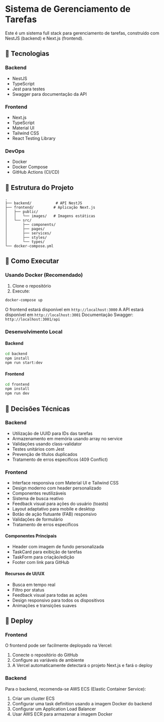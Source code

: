 # Sistema de Gerenciamento de Tarefas

Este é um sistema full stack para gerenciamento de tarefas, construído com NestJS (backend) e Next.js (frontend).

## 🚀 Tecnologias

### Backend
- NestJS
- TypeScript
- Jest para testes
- Swagger para documentação da API

### Frontend
- Next.js
- TypeScript
- Material UI
- Tailwind CSS
- React Testing Library

### DevOps
- Docker
- Docker Compose
- GitHub Actions (CI/CD)

## 📁 Estrutura do Projeto

```
.
├── backend/           # API NestJS
├── frontend/         # Aplicação Next.js
│   ├── public/      
│   │   └── images/   # Imagens estáticas
│   └── src/
│       ├── components/
│       ├── pages/
│       ├── services/
│       ├── styles/
│       └── types/
└── docker-compose.yml
```

## 🔧 Como Executar

### Usando Docker (Recomendado)

1. Clone o repositório
2. Execute:
```bash
docker-compose up
```

O frontend estará disponível em `http://localhost:3000`
A API estará disponível em `http://localhost:3001`
Documentação Swagger: `http://localhost:3001/api`

### Desenvolvimento Local

#### Backend
```bash
cd backend
npm install
npm run start:dev
```

#### Frontend
```bash
cd frontend
npm install
npm run dev
```

## 📝 Decisões Técnicas

### Backend
- Utilização de UUID para IDs das tarefas
- Armazenamento em memória usando array no service
- Validações usando class-validator
- Testes unitários com Jest
- Prevenção de títulos duplicados
- Tratamento de erros específicos (409 Conflict)

### Frontend
- Interface responsiva com Material UI e Tailwind CSS
- Design moderno com header personalizado
- Componentes reutilizáveis
- Sistema de busca reativo
- Feedback visual para ações do usuário (toasts)
- Layout adaptativo para mobile e desktop
- Botão de ação flutuante (FAB) responsivo
- Validações de formulário
- Tratamento de erros específicos

#### Componentes Principais
- Header com imagem de fundo personalizada
- TaskCard para exibição de tarefas
- TaskForm para criação/edição
- Footer com link para GitHub

#### Recursos de UI/UX
- Busca em tempo real
- Filtro por status
- Feedback visual para todas as ações
- Design responsivo para todos os dispositivos
- Animações e transições suaves

## 🚀 Deploy

### Frontend
O frontend pode ser facilmente deployado na Vercel:
1. Conecte o repositório do GitHub
2. Configure as variáveis de ambiente
3. A Vercel automaticamente detectará o projeto Next.js e fará o deploy

### Backend
Para o backend, recomenda-se AWS ECS (Elastic Container Service):
1. Criar um cluster ECS
2. Configurar uma task definition usando a imagem Docker do backend
3. Configurar um Application Load Balancer
4. Usar AWS ECR para armazenar a imagem Docker